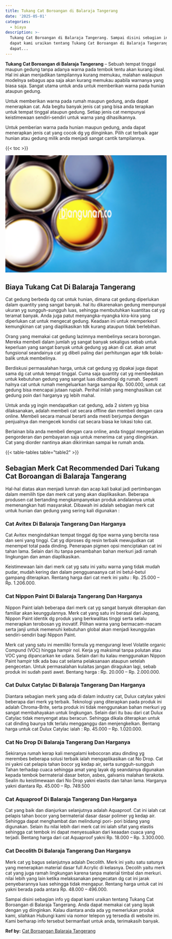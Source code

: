 ```yaml
---
title: Tukang Cat Boroangan di Balaraja Tangerang
date: '2025-05-01'
categories:
  - biaya
description: >-
  Tukang Cat Boroangan di Balaraja Tangerang. Sampai disini sebagian info yg
  dapat kami uraikan tentang Tukang Cat Boroangan di Balaraja Tangerang. Anda
  dapat...
---
```


**Tukang Cat Boroangan di Balaraja Tangerang** – Sebuah tempat tinggal maupun gedung tanpa adanya warna pada tembok tentu akan kurang ideal. Hal ini akan menjadikan tampilannya kurang memukau, malahan walaupun modelnya sebagus apa saja akan kurang memukau apabila warnanya yang biasa saja. Sangat utama untuk anda untuk memberikan warna pada hunian ataupun gedung.

Untuk memberikan warna pada rumah maupun gedung, anda dapat menerapkan cat. Ada begitu banyak jenis cat yang bisa anda terapkan untuk tempat tinggal ataupun gedung. Setiap jenis cat mempunyai keistimewaan sendiri-sendiri untuk warna yang dihasilkannya.

Untuk pemberian warna pada hunian maupun gedung, anda dapat menerapkan jenis cat yang cocok dg yg diinginkan. Pilih cat terbaik agar hunian atau gedung milik anda menjadi sangat cantik tampilannya.

{{< toc >}}

![Tukang Cat Boroangan di Balaraja Tangerang](/images/jasa-cat-murah37.png)

## Biaya Tukang Cat Di Balaraja Tangerang

Cat gedung berbeda dg cat untuk hunian, dimana cat gedung diperlukan dalam quantity yang sangat banyak. hal itu dikarenakan gedung mempunyai ukuran yg sungguh-sungguh luas, sehingga membutuhkan kuantitas cat yg teramat banyak. Anda juga patut menyangka-nyangka kira-kira yang diperlukan cat untuk mengecat gedung. Keadaan ini untuk memperkecil kemungkinan cat yang diaplikasikan tdk kurang ataupun tidak berlebihan.

Orang yang memakai cat gedung lazimnya membelinya secara borongan. Mereka membeli dalam jumlah yg sangat banyak sekaligus sebab untuk keperluan yang sangat banyak untuk gedung yg akan di cat. akan amat fungsional seandainya cat yg dibeli paling dari perhitungan agar tdk bolak-balik untuk membelinya.

Berdiskusi permasalahan harga, untuk cat gedung yg dipakai juga dapat sama dg cat untuk tempat tinggal. Cuma saja quantity cat yg membedakan untuk kebutuhan gedung yang sangat luas dibandingi dg rumah. Seperti halnya cat untuk rumah mengeluarkan harga sampai Rp. 500.000, untuk cat gedung bisa mencapai jutaan rupiah. Perihal inilah yang menghasilkan cat gedung poin dari harganya yg lebih mahal.

Untuk anda yg ingin mendapatkan cat gedung, ada 2 sistem yg bisa dilaksanakan, adalah membeli cat secara offline dan membeli dengan cara online. Membeli secara manual berarti anda mesti berjumpa dengan penjualnya dan mengecek kondisi cat secara biasa ke lokasi toko cat.

Berlainan bila anda membeli dengan cara online, anda tinggal mengerjakan pengorderan dan pembayaran saja untuk menerima cat yang diinginkan. Cat yang diorder nantinya akan dikirimkan sampai ke rumah anda.

{{< table-tables table="table2" >}}

## Sebagian Merk Cat Recommended Dari Tukang Cat Boroangan di Balaraja Tangerang

Hal-hal diatas akan menjadi lumrah dan acap kali bakal jadi pertimbangan dalam memilih tipe dan merk cat yang akan diaplikasikan. Beberapa produsen cat bertanding mengkampanyekan produk andalannya untuk memenangkan hati masyarakat. Dibawah ini adalah sebagian merk cat untuk hunian dan gedung yang sering kali digunakan :

### Cat Avitex Di Balaraja Tangerang Dan Harganya

Cat Avitex mengindahkan tempat tinggal dg tipe warna yang bercita rasa dan seni yang tinggi. Cat yg diproses dg resin terbaik mewujudkan cat menempel total pada dinding. Penerapan pigmen opsi menciptakan cat ini tahan lama. Selain dari itu tanpa penambahan bahan merkuri jadi ramah lingkungan dan aman diaplikasikan.

Keistimewaan lain dari merk cat yg satu ini yaitu warna yang tidak mudah pudar, mudah kering dan dalam pengguanaanya cat ini betul-betul gampang diterapkan. Rentang harga dari cat merk ini yaitu : Rp. 25.000 – Rp. 1.206.000.

### Cat Nippon Paint Di Balaraja Tangerang Dan Harganya

Nippon Paint ialah beberapa dari merk cat yg sangat banyak diterapkan dan familiar akan keunggulannya. Merk cat yang satu ini berasal dari Jepang, Nippon Paint identik dg produk yang berkwalitas tinggi serta selalu menerapkan terobosan yg inovatif. Pilihan warna yang bermacam-macam serta janji untuk memenuhi kebutuhan global akan menjadi keunggulan sendiri-sendiri bagi Nippon Paint.

Merk cat yang satu ini memiliki formula yg mengurangi level Volatile organic Compund (VOC) hingga hampir nol. Kerja yg maksimal tanpa polutan atau VOC yang dipancarkan ke udara. Selain dari itu kalau menggunakan Nippon Paint hampir tdk ada bau cat selama pelaksanaan ataupun setelah pengecetan. Untuk permasalahan kulaitas jangan diragukan lagi, sebab produk ini sudah pasti awet. Bentang harga : Rp. 20.000 – Rp. 2.000.000.

### Cat Dulux Catylac Di Balaraja Tangerang Dan Harganya

Diantara sebagian merk yang ada di dalam industry cat, Dulux catylax yakni beberapa dari merk yg terbaik. Teknologi yang diterapkan pada produk ini adalah Chroma-Brite, serta produk ini tidak menggunakan bahan merkuri yg sangat membahayakan untuk lingkungan. Selain dari itu bau dari cat Dulux Catylac tidak menyengat atau beracun. Sehingga dikala diterapkan untuk cat dinding baunya tdk terlalu mengganggu dan menjengkelkan. Bentang harga untuk cat Dulux Catylac ialah : Rp. 45.000 – Rp. 1.020.000.

### Cat No Drop Di Balaraja Tangerang Dan Harganya

Sekiranya rumah kerap kali mengalami kebocoran atau dinding yg merembes beberapa solusi terbaik ialah mengaplikasikan cat No Drop. Cat ini yakni cat pelapis tahan bocor yg kedap air, serta sungguh-sungguh Tahan terhadap cuaca sehingga amat yang layak dg seandainya digunakan kepada tembok bermaterial dasar beton, asbes, galvanis malahan terakota. Sealin itu keistimewaan dari No Drop yakni elastis dan tahan lama. Harganya yakni diantara Rp. 45.000 – Rp. 749.500

### Cat Aquaproof Di Balaraja Tangerang Dan Harganya

Cat yang baik dan dianjurkan selanjutnya adalah Aquaproof. Cat ini ialah cat pelapis tahan bocor yang bermaterial dasar dasar polimer yg kedap air. Sehingga dapat menghambat dan melindungi pori- pori bidang yang digunakan. Selain itu nilai lebih dari merk cat ini ialah sifat yang elastis sehingga cat tembok ini dapat menyesuaikan dari keaadan cuaca yang terjadi. Bentang harga dari cat Aquaproof yakni Rp. 18.000 – Rp. 3.300.000.

### Cat Decolith Di Balaraja Tangerang Dan Harganya

Merk cat yg bagus selanjutnya adalah Decolith. Merk ini yaitu satu satunya yang menerapkan material dasar full Acrylic di kelasnya. Decolih yaitu merk cat yang juga ramah lingkungan karena tanpa material timbal dan merkuri. nilai lebih yang lain ketika melaksanakan pengecatan dg cat ini jarak penyebarannya luas sehingga tidak mengapur. Rentang harga untuk cat ini yakni berada pada antara Rp. 48.000 – 496.000.

Sampai disini sebagian info yg dapat kami uraikan tentang Tukang Cat Boroangan di Balaraja Tangerang. Anda dapat memakai cat yang layak dengan yg diinginkan. Kalau diantara anda ada yg memerlukan produk kami, silahkan Hubungi kami via nomor telepon yg tersedia di website ini. Kami berharap info tersebut bermanfaat untuk anda, terimakasih banyak.

**Ref by:** [Cat Boroangan Balaraja Tangerang](https://id.wikipedia.org/wiki/Cat)
